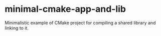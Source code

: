 # minimal-cmake-app-and-lib
Minimalistic example of CMake project for compiling a shared library and linking to it.

